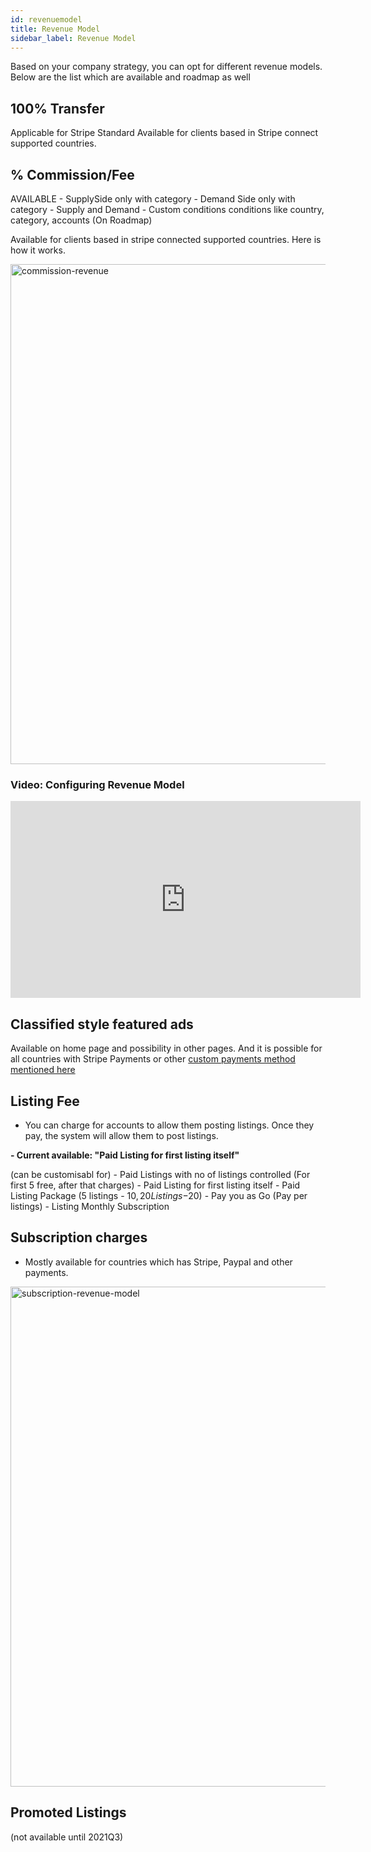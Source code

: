 ```yaml
---
id: revenuemodel
title: Revenue Model
sidebar_label: Revenue Model
---
```


Based on your company strategy, you can opt for different revenue models. Below are the list which are available and roadmap as well


## 100% Transfer 
Applicable for Stripe Standard 
Available for clients based in Stripe connect supported countries. 


## % Commission/Fee 
AVAILABLE
    - SupplySide only with category 
    - Demand Side only with category 
    - Supply and Demand 
    - Custom conditions conditions like country, category, accounts (On Roadmap)

Available for clients based in stripe connected supported countries. Here is how it works. 

<img src="/img/tradly-commission-model1.png" alt="commission-revenue" width="800"/>

### Video: Configuring Revenue Model
<iframe width="560" height="315" src="https://www.youtube.com/embed/zyVf4t5U_GE" frameborder="0" allow="accelerometer; autoplay; clipboard-write; encrypted-media; gyroscope; picture-in-picture" allowfullscreen></iframe>

## Classified style featured ads
Available on home page and possibility in other pages. And it is possible for all countries with Stripe Payments or other 
[custom payments method mentioned here](https://portal.tradly.app/docs/paymentgateways)

## Listing Fee 
- You can charge for accounts to allow them posting listings. Once they pay, the system will allow them to post listings. 


**- Current available: "Paid Listing  for first listing itself"**


(can be customisabl for)
    - Paid Listings with no of listings controlled (For first 5 free, after that charges) 
    - Paid Listing  for first listing itself
    - Paid Listing Package (5 listings - $10, 20 Listings -$20) 
    - Pay you as Go (Pay per listings) 
    - Listing Monthly Subscription 



## Subscription charges
- Mostly available for countries which has Stripe, Paypal and other payments. 
<img src="/img/tradly-subscription-model.png" alt="subscription-revenue-model" width="800"/>

## Promoted Listings
(not available until 2021Q3)
